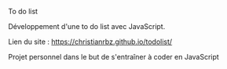 To do list

Développement d'une to do list avec JavaScript. 

Lien du site : https://christianrbz.github.io/todolist/

Projet personnel dans le but de s'entraîner à coder en JavaScript
